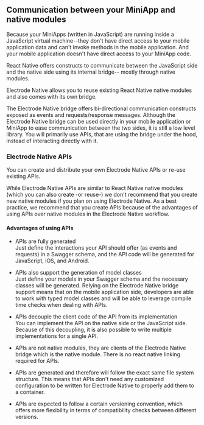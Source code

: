 ## Communication between your  MiniApp and native modules

Because your MiniApps (written in JavaScript) are running inside a JavaScript virtual machine--they don't have direct access to your mobile application data and can't invoke methods in the mobile application. And your mobile application doesn't have direct access to your MiniApp code.

React Native offers constructs to communicate between the JavaScript side and the native side using its internal bridge-- mostly through native modules.

Electrode Native allows you to reuse existing React Native native modules and also comes with its own bridge.

The Electrode Native bridge offers bi-directional communication constructs exposed as events and requests/response messages. Although the Electrode Native bridge can be used directly in your mobile application or MiniApp to ease communication between the two sides, it is still a low level library. You will primarily use APIs, that are using the bridge under the hood, instead of interacting directly with it.

### Electrode Native APIs
You can create and distribute your own Electrode Native APIs or re-use existing APIs.

While Electrode Native APIs are similar to React Native native modules (which you can also create -or reuse-) we don't recommend that you create new native modules if you plan on using Electrode Native. As a best practice, we recommend that you create APIs because of the advantages of using APIs over native modules in the Electrode Native workflow.

#### Advantages of using APIs
* APIs are fully generated  
Just define the interactions your API should offer (as events and requests) in a Swagger schema, and the API code will be generated for JavaScript, iOS, and Android.

* APIs also support the generation of model classes  
Just define your models in your Swagger schema and the necessary classes will be generated. Relying on the Electrode Native bridge support means that on the mobile application side, developers are able to work with typed model classes and will be able to leverage compile time checks when dealing with APIs.

* APIs decouple the client code of the API from its implementation  
You can implement the API on the native side or the JavaScript side. Because of this decoupling, it is also possible to write multiple implementations for a single API.

* APIs are not native modules, they are clients of the Electrode Native bridge which is the native module. There is no react native linking required for APIs.

* APIs are generated and therefore will follow the exact same file system structure. This means that APIs don't need any customized configuration to be written for Electrode Native to properly add them to a container.

* APIs are expected to follow a certain versioning convention, which offers more flexibility in terms of compatibility checks between different versions.
